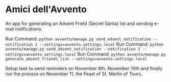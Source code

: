 # Amici dell'Avvento

An app for generating an Advent Frield (Secret Santa) list and sending e-mail notifications.

Run Command: `python avvento/manage.py send_advent_notification --notification 1 --settings=avvento.settings.local`
Run Command: `python avvento/manage.py send_advent_notification --notification 2 --settings=avvento.settings.local`
Run Command: `python avvento/manage.py generate_advent_friends_list --settings=avvento.settings.local`

Setup task to send reminders on November 8th, November 10th and finally run the process on November 11, the Feast of St. Martin of Tours.